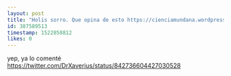 ```yaml
---
layout: post
title: "Holis sorro. Que opina de esto https://cienciamundana.wordpress.com/2016/08/15/paracetamol-tan-usado-como-inefectivo/ Es cierto q el paracetamol es solo efectivo para la fiebre pero no para -la mayoría- de dolores etc que se toma?"
id: 387589513
timestamp: 1522858812
likes: 0
---
```


 yep, ya lo comenté https://twitter.com/DrXaverius/status/842736604427030528